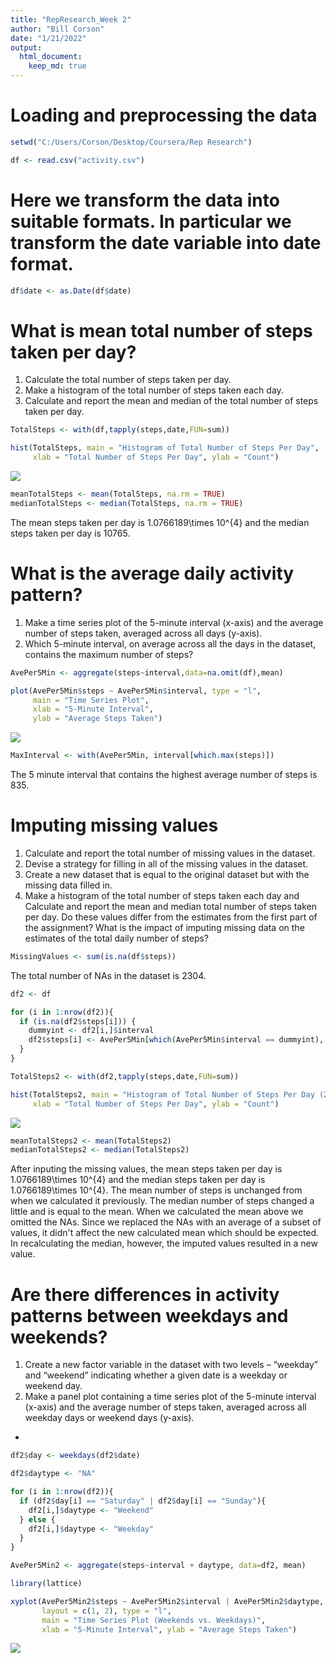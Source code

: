 ```yaml
---
title: "RepResearch_Week 2"
author: "Bill Corson"
date: "1/21/2022"
output: 
  html_document:
    keep_md: true
---
```




# Loading and preprocessing the data


```r
setwd("C:/Users/Corson/Desktop/Coursera/Rep Research")

df <- read.csv("activity.csv")
```

# Here we transform the data into suitable formats.  In particular we transform the date variable into date format.


```r
df$date <- as.Date(df$date)
```

# What is mean total number of steps taken per day?
  1. Calculate the total number of steps taken per day.
  2. Make a histogram of the total number of steps taken each day.
  3. Calculate and report the mean and median of the total number of steps taken per day.
  

```r
TotalSteps <- with(df,tapply(steps,date,FUN=sum))

hist(TotalSteps, main = "Histogram of Total Number of Steps Per Day", 
     xlab = "Total Number of Steps Per Day", ylab = "Count")
```

![](PA1_template_files/figure-html/MeanTotalStepsTaken-1.png)<!-- -->

```r
meanTotalSteps <- mean(TotalSteps, na.rm = TRUE)
medianTotalSteps <- median(TotalSteps, na.rm = TRUE)
```

The mean steps taken per day is 1.0766189\times 10^{4} and the median steps taken per day is 10765. 

# What is the average daily activity pattern?
  1. Make a time series plot of the 5-minute interval (x-axis) and the average number of steps taken, averaged across all days (y-axis).
  2. Which 5-minute interval, on average across all the days in the dataset, contains the maximum number of steps?


```r
AvePer5Min <- aggregate(steps~interval,data=na.omit(df),mean)

plot(AvePer5Min$steps ~ AvePer5Min$interval, type = "l", 
     main = "Time Series Plot",
     xlab = "5-Minute Interval",
     ylab = "Average Steps Taken")
```

![](PA1_template_files/figure-html/Average_Daily_Activity-1.png)<!-- -->

```r
MaxInterval <- with(AvePer5Min, interval[which.max(steps)])
```

The 5 minute interval that contains the highest average number of steps is 835.

# Imputing missing values
  1. Calculate and report the total number of missing values in the dataset.
  2. Devise a strategy for filling in all of the missing values in the dataset.
  3. Create a new dataset that is equal to the original dataset but with the missing data filled in.
  4. Make a histogram of the total number of steps taken each day and Calculate and report the mean and median total number of steps taken per day. Do these values differ from the estimates from the first part of the assignment? What is the impact of imputing missing data on the estimates of the total daily number of steps?
  

```r
MissingValues <- sum(is.na(df$steps))
```

The total number of NAs in the dataset is 2304.


```r
df2 <- df

for (i in 1:nrow(df2)){
  if (is.na(df2$steps[i])) {
    dummyint <- df2[i,]$interval
    df2$steps[i] <- AvePer5Min[which(AvePer5Min$interval == dummyint), "steps"]
  }  
}
```

```r
TotalSteps2 <- with(df2,tapply(steps,date,FUN=sum))

hist(TotalSteps2, main = "Histogram of Total Number of Steps Per Day (2)", 
     xlab = "Total Number of Steps Per Day", ylab = "Count")
```

![](PA1_template_files/figure-html/Mean_Total_Steps_Taken_Part2-1.png)<!-- -->

```r
meanTotalSteps2 <- mean(TotalSteps2)
medianTotalSteps2 <- median(TotalSteps2)
```

After inputing the missing values, the mean steps taken per day is 1.0766189\times 10^{4} and the median steps taken per day is 1.0766189\times 10^{4}.  The mean number of steps is unchanged from when we calculated it previously.  The median number of steps changed a little and is equal to the mean.  When we calculated the mean above we omitted the NAs.  Since we replaced the NAs with an average of a subset of values, it didn't affect the new calculated mean which should be expected.  In recalculating the median, however, the imputed values resulted in a new value.

# Are there differences in activity patterns between weekdays and weekends?
  1. Create a new factor variable in the dataset with two levels – “weekday” and “weekend” indicating whether a given date is a weekday or weekend day.
  2. Make a panel plot containing a time series plot of the 5-minute interval (x-axis) and the average number of steps taken, averaged across all weekday days or weekend days (y-axis).
-

```r
df2$day <- weekdays(df2$date)

df2$daytype <- "NA"

for (i in 1:nrow(df2)){
  if (df2$day[i] == "Saturday" | df2$day[i] == "Sunday"){
    df2[i,]$daytype <- "Weekend"
  } else {
    df2[i,]$daytype <- "Weekday"
  }
}

AvePer5Min2 <- aggregate(steps~interval + daytype, data=df2, mean)

library(lattice)

xyplot(AvePer5Min2$steps ~ AvePer5Min2$interval | AvePer5Min2$daytype, 
       layout = c(1, 2), type = "l", 
       main = "Time Series Plot (Weekends vs. Weekdays)", 
       xlab = "5-Minute Interval", ylab = "Average Steps Taken")
```

![](PA1_template_files/figure-html/Weekdays_vs_Weekends-1.png)<!-- -->
